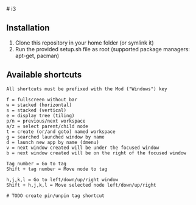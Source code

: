 # i3

## Installation

1. Clone this repository in your home folder (or symlink it)
2. Run the provided setup.sh file as root (supported package managers: apt-get, pacman)

## Available shortcuts

~~~
All shortcuts must be prefixed with the Mod ("Windows") key

f = fullscreen without bar
w = stacked (horizontal)
s = stacked (vertical)
e = display tree (tiling)
p/n = previous/next workspace
a/z = select parent/child node
t = create (or/and goto) named workspace
g = searched launched window by name
d = launch new app by name (dmenu)
v = next window created will be under the focused window
b = next window created will be on the right of the focused window

Tag number = Go to tag
Shift + tag number = Move node to tag

h,j,k,l = Go to left/down/up/right window
Shift + h,j,k,l = Move selected node left/down/up/right

# TODO create pin/unpin tag shortcut
~~~
